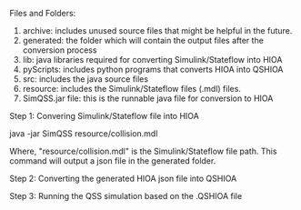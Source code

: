 Files and Folders:
1. archive: includes unused source files that might be helpful in the future.
2. generated: the folder which will contain the output files after the conversion process
3. lib: java libraries required for converting Simulink/Stateflow into HIOA
4. pyScripts: includes python programs that converts HIOA into QSHIOA
5. src: includes the java source files
6. resource: includes the Simulink/Stateflow files (.mdl) files.
7. SimQSS.jar file: this is the runnable java file for conversion to HIOA



Step 1: Convering Simulink/Stateflow file into HIOA

java -jar SimQSS resource/collision.mdl

Where, "resource/collision.mdl" is the Simulink/Stateflow file path. This command will output a json file in the generated folder.


Step 2: Converting the generated HIOA json file into QSHIOA



Step 3: Running the QSS simulation based on the .QSHIOA file



